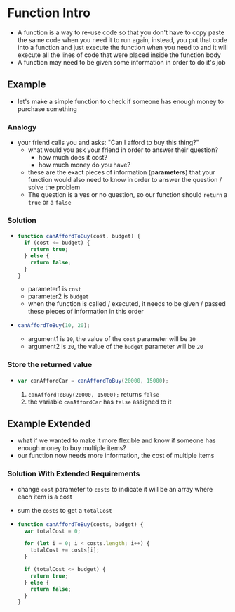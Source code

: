 # Function Intro

- A function is a way to re-use code so that you don't have to copy paste the same code when you need it to run again, instead, you put that code into a function and just execute the function when you need to and it will execute all the lines of code that were placed inside the function body
- A function may need to be given some information in order to do it's job

## Example

- let's make a simple function to check if someone has enough money to purchase something

### Analogy

- your friend calls you and asks: "Can I afford to buy this thing?"
  - what would you ask your friend in order to answer their question?
    - how much does it cost?
    - how much money do you have?
  - these are the exact pieces of information (**parameters**) that your function would also need to know in order to answer the question / solve the problem
  - The question is a yes or no question, so our function should `return` a `true` or a `false`

### Solution

- ```js
  function canAffordToBuy(cost, budget) {
    if (cost <= budget) {
      return true;
    } else {
      return false;
    }
  }
  ```

  - parameter1 is `cost`
  - parameter2 is `budget`
  - when the function is called / executed, it needs to be given / passed these pieces of information in this order

- ```js
  canAffordToBuy(10, 20);
  ```

  - argument1 is `10`, the value of the `cost` parameter will be `10`
  - argument2 is `20`, the value of the `budget` parameter will be `20`

### Store the returned value

- ```js
  var canAffordCar = canAffordToBuy(20000, 15000);
  ```

  1. `canAffordToBuy(20000, 15000);` returns `false`
  2. the variable `canAffordCar` has `false` assigned to it

## Example Extended

- what if we wanted to make it more flexible and know if someone has enough money to buy multiple items?
- our function now needs more information, the cost of multiple items

### Solution With Extended Requirements

- change `cost` parameter to `costs` to indicate it will be an array where each item is a cost
- sum the `costs` to get a `totalCost`

- ```js
  function canAffordToBuy(costs, budget) {
    var totalCost = 0;

    for (let i = 0; i < costs.length; i++) {
      totalCost += costs[i];
    }

    if (totalCost <= budget) {
      return true;
    } else {
      return false;
    }
  }
  ```
